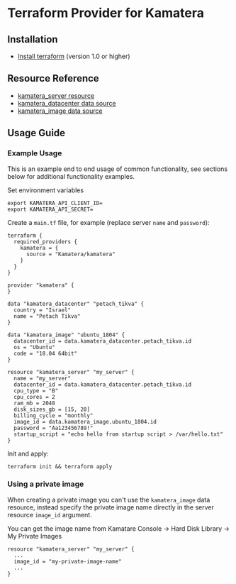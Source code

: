 # Terraform Provider for Kamatera

## Installation

* [Install terraform](https://www.terraform.io/docs/index.html) (version 1.0 or higher)

## Resource Reference

* [kamatera_server resource](https://registry.terraform.io/providers/Kamatera/kamatera/latest/docs/resources/server)
* [kamatera_datacenter data source](https://registry.terraform.io/providers/Kamatera/kamatera/latest/docs/data-sources/datacenter)
* [kamatera_image data source](https://registry.terraform.io/providers/Kamatera/kamatera/latest/docs/data-sources/image)

## Usage Guide

### Example Usage

This is an example end to end usage of common functionality, see sections below 
for additional functionality examples.

Set environment variables

```
export KAMATERA_API_CLIENT_ID=
export KAMATERA_API_SECRET=
```

Create a `main.tf` file, for example (replace server `name` and `password`):

```
terraform {
  required_providers {
    kamatera = {
      source = "Kamatera/kamatera"
    }
  }
}

provider "kamatera" {
}

data "kamatera_datacenter" "petach_tikva" {
  country = "Israel"
  name = "Petach Tikva"
}

data "kamatera_image" "ubuntu_1804" {
  datacenter_id = data.kamatera_datacenter.petach_tikva.id
  os = "Ubuntu"
  code = "18.04 64bit"
}

resource "kamatera_server" "my_server" {
  name = "my_server"
  datacenter_id = data.kamatera_datacenter.petach_tikva.id
  cpu_type = "B"
  cpu_cores = 2
  ram_mb = 2048
  disk_sizes_gb = [15, 20]
  billing_cycle = "monthly"
  image_id = data.kamatera_image.ubuntu_1804.id
  password = "Aa123456789!"
  startup_script = "echo hello from startup script > /var/hello.txt"
}
```

Init and apply:

```
terraform init && terraform apply
```

### Using a private image

When creating a private image you can't use the `kamatera_image` data resource, instead specify the private image name
directly in the server resource `image_id` argument.

You can get the image name from Kamatare Console -> Hard Disk Library -> My Private Images

```
resource "kamatera_server" "my_server" {
  ...
  image_id = "my-private-image-name"
  ...
}
```
